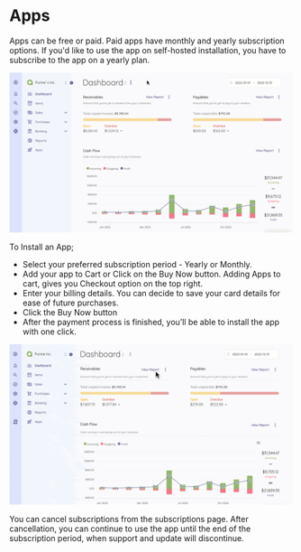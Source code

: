 Apps
=========

Apps can be free or paid. Paid apps have monthly and yearly subscription options. If you'd like to use the app on self-hosted installation, you have to subscribe to the app on a yearly plan.

![Apps API Key](_images/apps-api-key.gif)

To Install an App;

- Select your preferred subscription period - Yearly or Monthly. 
- Add your app to Cart or Click on the Buy Now button. Adding Apps to cart, gives you Checkout option on the top right.
- Enter your billing details. You can decide to save your card details for ease of future purchases.
- Click the Buy Now button
- After the payment process is finished, you’ll be able to install the app with one click. 

![How to buy an app](_images/app-buy.gif)

You can cancel subscriptions from the subscriptions page. After cancellation, you can continue to use the app until the end of the subscription period, when support and update will discontinue.

